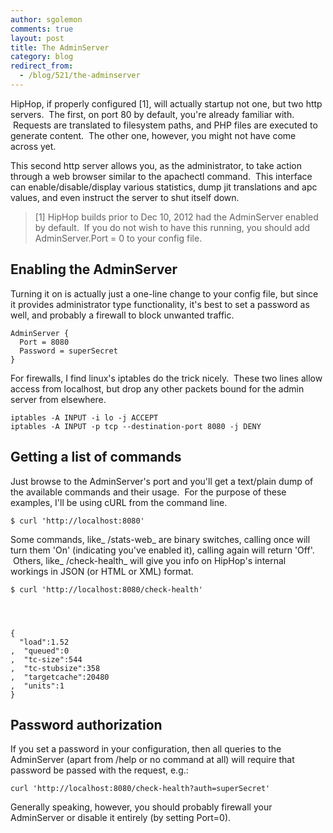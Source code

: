```yaml
---
author: sgolemon
comments: true
layout: post
title: The AdminServer
category: blog
redirect_from:
  - /blog/521/the-adminserver
---
```


HipHop, if properly configured [1], will actually startup not one, but two http servers.  The first, on port 80 by default, you're already familiar with.  Requests are translated to filesystem paths, and PHP files are executed to generate content.  The other one, however, you might not have come across yet.

This second http server allows you, as the administrator, to take action through a web browser similar to the apachectl command.  This interface can enable/disable/display various statistics, dump jit translations and apc values, and even instruct the server to shut itself down.

> [1] HipHop builds prior to Dec 10, 2012 had the AdminServer enabled by default.  If you do not wish to have this running, you should add AdminServer.Port = 0 to your config file.


## Enabling the AdminServer


Turning it on is actually just a one-line change to your config file, but since it provides administrator type functionality, it's best to set a password as well, and probably a firewall to block unwanted traffic.


    AdminServer {
      Port = 8080
      Password = superSecret
    }


For firewalls, I find linux's iptables do the trick nicely.  These two lines allow access from localhost, but drop any other packets bound for the admin server from elsewhere.


    iptables -A INPUT -i lo -j ACCEPT
    iptables -A INPUT -p tcp --destination-port 8080 -j DENY




## Getting a list of commands


Just browse to the AdminServer's port and you'll get a text/plain dump of the available commands and their usage.  For the purpose of these examples, I'll be using cURL from the command line.


    $ curl 'http://localhost:8080'


Some commands, like_ /stats-web_ are binary switches, calling once will turn them 'On' (indicating you've enabled it), calling again will return 'Off'.  Others, like_ /check-health_ will give you info on HipHop's internal workings in JSON (or HTML or XML) format.


    $ curl 'http://localhost:8080/check-health'




    {
      "load":1.52
    ,  "queued":0
    ,  "tc-size":544
    ,  "tc-stubsize":358
    ,  "targetcache":20480
    ,  "units":1
    }




## Password authorization


If you set a password in your configuration, then all queries to the AdminServer (apart from /help or no command at all) will require that password be passed with the request, e.g.:


    curl 'http://localhost:8080/check-health?auth=superSecret'


Generally speaking, however, you should probably firewall your AdminServer or disable it entirely (by setting Port=0).
